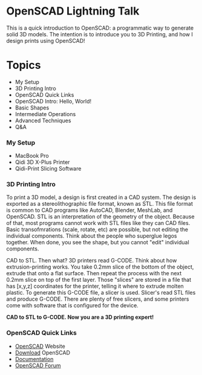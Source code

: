 # OpenSCAD Lightning Talk

This is a quick introduction to OpenSCAD: a programmatic way to generate solid 3D models.  The intention is to introduce you to 3D Printing, and how I design prints using OpenSCAD!

# Topics

 - My Setup
 - 3D Printing Intro
 - OpenSCAD Quick Links
 - OpenSCAD Intro: Hello, World!
 - Basic Shapes
 - Intermediate Operations
 - Advanced Techniques
 - Q&A

### My Setup
 - MacBook Pro
 - Qidi 3D X-Plus Printer
 - Qidi-Print Slicing Software

### 3D Printing Intro
To print a 3D model, a design is first created in a CAD system.  The design is exported as a stereolithographic file format, known as STL.  This file format is common to CAD programs like AutoCAD, Blender, MeshLab, and OpenSCAD.  STL is an interpretation of the geometry of the object.  Because of that, most programs cannot work with STL files like they can CAD files.  Basic transofmrations (scale, rotate, etc) are possible, but not editing the individual components.  Think about the people who superglue legos together.  When done, you see the shape, but you cannot "edit" individual components.  

CAD to STL.  Then what?  3D printers read G-CODE.  Think about how extrusion-printing works.  You take 0.2mm slice of the bottom of the object, extrude that onto a flat surface.  Then repeat the process with the next 0.2mm slice on top of the first layer.  Those "slices" are stored in a file that has [x,y,z] coordinates for the printer, telling it where to extrude molten plastic.  To generate this G-CODE file, a slicer is used.  Slicer's read STL files and produce G-CODE.  There are plenty of free slicers, and some printers come with software that is configured for the device.  

**CAD to STL to G-CODE.  Now you are a 3D printing expert!**

### OpenSCAD Quick Links
* [OpenSCAD](https://www.openscad.org/) Website
* [Download](https://www.openscad.org/downloads.html) OpenSCAD
* [Documentation](https://www.openscad.org/documentation.html)
* [OpenSCAD Forum](http://forum.openscad.org/)

